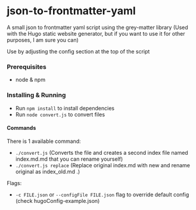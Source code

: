 # json-to-frontmatter-yaml
A small json to frontmatter yaml script using the grey-matter library (Used with the Hugo static website generator, but if you want to use it for other purposes, I am sure you can)


Use by adjusting the config section at the top of the script 


### Prerequisites

- node & npm

### Installing & Running

- Run `npm install` to install dependencies
- Run `node convert.js` to convert files

#### Commands

There is 1 available command:

- `./convert.js` (Converts the file and creates a second index file named index.md.md that you can rename yourself)
- `./convert.js replace` (Replace original index.md with new and rename original as index_old.md .)


Flags:
- `-c FILE.json` or `--configFile FILE.json` flag to override default config (check hugoConfig-example.json)
